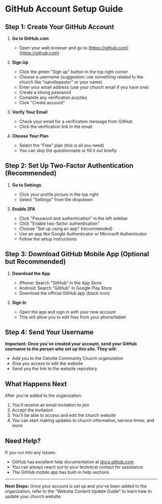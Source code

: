 # GitHub Account Setup Guide

## Step 1: Create Your GitHub Account

1. **Go to GitHub.com**
   - Open your web browser and go to [https://github.com](https://github.com)

2. **Sign Up**
   - Click the green "Sign up" button in the top right corner
   - Choose a username (suggestion: use something related to the church like "oatvillepastor" or your name)
   - Enter your email address (use your church email if you have one)
   - Create a strong password
   - Complete any verification puzzles
   - Click "Create account"

3. **Verify Your Email**
   - Check your email for a verification message from GitHub
   - Click the verification link in the email

4. **Choose Your Plan**
   - Select the "Free" plan (this is all you need)
   - You can skip the questionnaire or fill it out briefly

## Step 2: Set Up Two-Factor Authentication (Recommended)

1. **Go to Settings**
   - Click your profile picture in the top right
   - Select "Settings" from the dropdown

2. **Enable 2FA**
   - Click "Password and authentication" in the left sidebar
   - Click "Enable two-factor authentication"
   - Choose "Set up using an app" (recommended)
   - Use an app like Google Authenticator or Microsoft Authenticator
   - Follow the setup instructions

## Step 3: Download GitHub Mobile App (Optional but Recommended)

1. **Download the App**
   - iPhone: Search "GitHub" in the App Store
   - Android: Search "GitHub" in Google Play Store
   - Download the official GitHub app (black icon)

2. **Sign In**
   - Open the app and sign in with your new account
   - This will allow you to edit files from your phone/tablet

## Step 4: Send Your Username

**Important: Once you've created your account, send your GitHub username to the person who set up this site. They will:**

- Add you to the Oatville Community Church organization
- Give you access to edit the website
- Send you the link to the website repository

## What Happens Next

After you're added to the organization:

1. You'll receive an email invitation to join
2. Accept the invitation
3. You'll be able to access and edit the church website
4. You can start making updates to church information, service times, and more

## Need Help?

If you run into any issues:

- GitHub has excellent help documentation at [docs.github.com](https://docs.github.com)
- You can always reach out to your technical contact for assistance
- The GitHub mobile app has built-in help sections

---

**Next Steps:** Once your account is set up and you've been added to the organization, refer to the "Website Content Update Guide" to learn how to update your church website.
